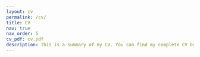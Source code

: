 ```yaml
---
layout: cv
permalink: /cv/
title: CV
nav: true
nav_order: 5
cv_pdf: cv.pdf
description: This is a summary of my CV. You can find my complete CV by clicking on the PDF icon over there. ↗️
---
```

